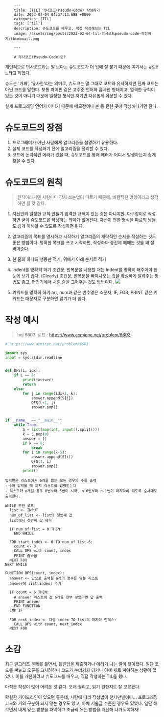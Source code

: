 

        ---
        title: [TIL] 의사코드(Pseudo-Code) 작성하기
        date: 2023-02-04 04:37:13.688 +0000
        categories: [TIL]
        tags: ['til']
        description: 슈도코드를 배우고, 직접 작성해보는 TIL
        image: /assets/img/posts/2023-02-04-til-의사코드pseudo-code-작성하기/thumbnail.png
        
        ---

        # 의사코드(Pseudo-Code)란?

개인적으로 의사코드라는 말 보다는 슈도코드가 더 입에 잘 붙기 때문에 여기서는 `슈도코드`라고 하겠다.

슈도는 '가짜', '유사한'라는 의미로, 슈도코는 말 그대로 코드와 유사하지만 진짜 코드는 아닌 코드를 말한다.
보통 파이썬 같은 고수준 언어와 흡사한 형태이고, 엄격한 규칙이 있는 것이 아니기 때문에 일정한 형식만 지키면 자유롭게 작성할 수 있다.

실제 프로그래밍 언어가 아니기 때문에 메모장이나 손 등 편한 곳에 작성해나가면 된다.

# 슈도코드의 장점

1. 프로그래머가 아닌 사람에게 알고리즘을 설명하기 유용하다.
2. 실제 코드를 작성하기 전에 알고리즘을 정리할 수 있다.
3. 코드에 논리적인 에러가 있을 때, 슈도코드를 통해 에러가 어디서 발생하는지 쉽게 찾을 수 있다.

# 슈도코드의 원칙

> 원칙이라기엔 사람마다 각자 쓰는법이 다르기 때문에, 바람직한 방향이라고 생각하면 될 것 같다.

1. 자신만의 일정한 규칙 만들기
엄격한 규칙이 있는 것은 아니지만, 마구잡이로 작성하면 굳이 슈도코드를 작성하는 의미가 없어진다. 자신이 편한 형식을 따르되 남들도 쉽게 이해할 수 있도록 작성하면 된다.

2. 알고리즘의 목표를 명시하고 시작하기
알고리즘의 개략적인 순서를 작성하는 것도 좋은 방법이다.
명확한 목표를 쓰고 시작하면, 작성하다 중간에 헤매는 것을 꽤 잘 막아준다.

3. 한 줄의 하나의 행동만 적기, 위에서 아래 순서로 적기

4. Indent를 명확히 하기
조건문, 반복문을 사용할 때는 Indent를 명확히 해주어야 한눈에 보기 쉽다. (Clearly)
조건문, 반복문을 빠져나오는 것을 확실하게 알려주는 방법도 좋고, 편집기에서 처럼 줄을 그어주는 것도 방법이다.
![](/assets/img/posts/2023-02-04-til-의사코드pseudo-code-작성하기/img0.png)

5. 키워드를 명확히 하기
arr, num과 같은 변수명은 소문자, IF, FOR, PRINT 같은 키워드는 대문자로 구분하면 읽기가 더 쉽다.

# 작성 예시


> boj 6603. 로또 : https://www.acmicpc.net/problem/6603

```python
# https://www.acmicpc.net/problem/6603

import sys
input = sys.stdin.readline


def DFS(L, idx):
    if L == 6:
        print(*answer)
        return
    else:
        for j in range(idx+1, k):
            answer.append(S[j])
            DFS(L+1, j)
            answer.pop()


if __name__ == "__main__":
    while True:
        S = list(map(int, input().split()))
        k = S.pop(0)
        answer = []
        if k == 0:
            break
        for i in range(k-5):
            answer.append(S[i])
            DFS(1, i)
            answer.pop()
        print()
```

```
입력받은 리스트에서 6개를 뽑는 모든 경우의 수를 출력
- 0이 입력될 때 까지 리스트를 입력받는다
- 리스트가 n개일 경우 0번부터 5번이 시작, n-6번부터 n-1번이 마지막이 되도록 순서대로 출력한다.

WHILE 무한 루프:
  list <- INPUT
  num_of_list <- list의 첫번째 값
  list에서 첫번째 값 제거
  
  IF num_of_list = 0 THEN:
    END WHILE
  
  FOR start_index <- 0 TO num_of_list-6:
    count <- 0
    CALL DFS with count, index
    PRINT 줄바꿈
  NEXT FOR
NEXT WHILE
    
FUNCTION BFS(count, index):
  answer <- 답으로 출력될 6개의 정수를 담는 리스트
  answer에 list[index] 추가
  
  IF count = 6 THEN:
    # answer 리스트에 값 6개를 전부 넣었다면 답 출력
    PRINT answer
    END FUNCTION
  END IF
  
  FOR next_index <- 다음 index TO list의 마지막 인덱스:
    CALL DFS with count, next_index
  NEXT FOR  
```

# 소감

최근 알고리즈 문제를 풀면서, 틀린답을 제출하거나 에러가 나는 일이 잦아졌다.
일단 코드를 써놓고 오류를 고치려하니 코드가 누더기가 되거나 아예 새로 짜야하는 상황이 많았다.
이를 개선하려고 슈도코드를 배우고, 직접 작성하는 TIL을 했다.

아직은 작성이 많이 어려운 것 같다. 
오래 걸리고, 읽기 편한지도 잘 모르겠다.

확실한 가이드라인이 있으면 좋은데, 사람에 따라 작성법이 천차만별이다...
프로그래밍 코드와 거의 구분이 되지 않는 경우도 있고, 아예 서술글 수준인 경우도 있었다.
일단 해보면서 내게 맞는 방향을 파악하고 조금씩 쓰는 방법을 개선해 나가도록하자!


        